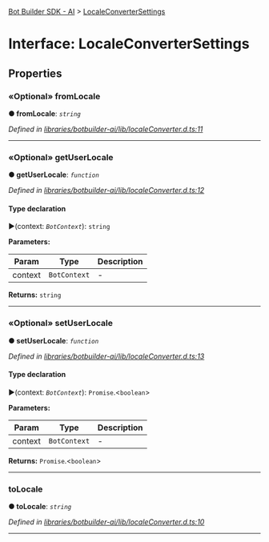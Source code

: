 [Bot Builder SDK - AI](../README.md) > [LocaleConverterSettings](../interfaces/botbuilder_ai.localeconvertersettings.md)



# Interface: LocaleConverterSettings


## Properties
<a id="fromlocale"></a>

### «Optional» fromLocale

**●  fromLocale**:  *`string`* 

*Defined in [libraries/botbuilder-ai/lib/localeConverter.d.ts:11](https://github.com/Microsoft/botbuilder-js/blob/68b6da0/libraries/botbuilder-ai/lib/localeConverter.d.ts#L11)*





___

<a id="getuserlocale"></a>

### «Optional» getUserLocale

**●  getUserLocale**:  *`function`* 

*Defined in [libraries/botbuilder-ai/lib/localeConverter.d.ts:12](https://github.com/Microsoft/botbuilder-js/blob/68b6da0/libraries/botbuilder-ai/lib/localeConverter.d.ts#L12)*


#### Type declaration
►(context: *`BotContext`*): `string`



**Parameters:**

| Param | Type | Description |
| ------ | ------ | ------ |
| context | `BotContext`   |  - |





**Returns:** `string`






___

<a id="setuserlocale"></a>

### «Optional» setUserLocale

**●  setUserLocale**:  *`function`* 

*Defined in [libraries/botbuilder-ai/lib/localeConverter.d.ts:13](https://github.com/Microsoft/botbuilder-js/blob/68b6da0/libraries/botbuilder-ai/lib/localeConverter.d.ts#L13)*


#### Type declaration
►(context: *`BotContext`*): `Promise`.<`boolean`>



**Parameters:**

| Param | Type | Description |
| ------ | ------ | ------ |
| context | `BotContext`   |  - |





**Returns:** `Promise`.<`boolean`>






___

<a id="tolocale"></a>

###  toLocale

**●  toLocale**:  *`string`* 

*Defined in [libraries/botbuilder-ai/lib/localeConverter.d.ts:10](https://github.com/Microsoft/botbuilder-js/blob/68b6da0/libraries/botbuilder-ai/lib/localeConverter.d.ts#L10)*





___


